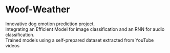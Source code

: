 # Woof-Weather
Innovative dog emotion prediction project.   
Integrating an Efficient Model for image classification and an RNN for audio classification.   
Trained models using a self-prepared dataset extracted from YouTube videos

